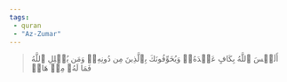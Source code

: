 ```yaml
---
tags: 
 - quran 
 - "Az-Zumar"
---
```


> أَلَيۡسَ ٱللَّهُ بِكَافٍ عَبۡدَهُۥۖ وَيُخَوِّفُونَكَ بِٱلَّذِينَ مِن دُونِهِۦۚ وَمَن يُضۡلِلِ ٱللَّهُ فَمَا لَهُۥ مِنۡ هَادٖ
